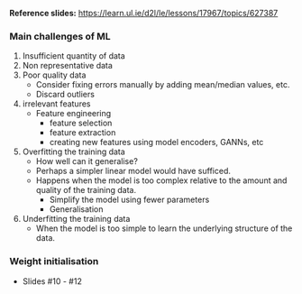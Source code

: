 **Reference slides:** https://learn.ul.ie/d2l/le/lessons/17967/topics/627387
### Main challenges of ML
1. Insufficient quantity of data
2. Non representative data
3. Poor quality data
	- Consider fixing errors manually by adding mean/median values, etc.
	- Discard outliers
4. irrelevant features
	- Feature engineering
		- feature selection
		- feature extraction
		- creating new features using model encoders, GANNs, etc
5. Overfitting the training data
	- How well can it generalise?
	- Perhaps a simpler linear model would have sufficed.
	- Happens when the model is too complex relative to the amount and quality of the training data.
		- Simplify the model using fewer parameters
		- Generalisation
6. Underfitting the training data
	- When the model is too simple to learn the underlying structure of the data.

### Weight initialisation
- Slides #10 - #12